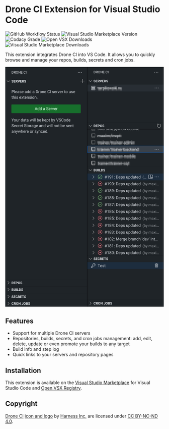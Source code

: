 # Drone CI Extension for Visual Studio Code

![GitHub Workflow Status](https://img.shields.io/github/actions/workflow/status/maximtrp/droneci-vscode-extension/main.yml)
![Visual Studio Marketplace Version](https://img.shields.io/visual-studio-marketplace/v/maximtrp.drone-ci)
![Codacy Grade](https://img.shields.io/codacy/grade/5bfec3730914417d958e8dfb3bd00f3e/main)
![Open VSX Downloads](https://img.shields.io/open-vsx/dt/maximtrp/drone-ci?label=downloads:+OpenVSX)
![Visual Studio Marketplace Downloads](https://img.shields.io/visual-studio-marketplace/d/maximtrp.drone-ci?label=downloads:+VSM)

This extension integrates Drone CI into VS Code. It allows you to quickly browse and manage your repos, builds, secrets
and cron jobs.

![Screenshot](images/screenshot-main.png)

## Features

* Support for multiple Drone CI servers
* Repositories, builds, secrets, and cron jobs management: add, edit, delete, update or even promote your builds to any target
* Build info and step log
* Quick links to your servers and repository pages

## Installation

This extension is available on the [Visual Studio Marketplace](https://marketplace.visualstudio.com/items?itemName=maximtrp.drone-ci) for Visual Studio Code and [Open VSX Registry](https://open-vsx.org/extension/maximtrp/drone-ci).

## Copyright

[Drone CI](https://www.drone.io/) [icon and logo](resources/) by [Harness Inc.](https://www.harness.io/) are licensed under [CC BY-NC-ND 4.0](https://github.com/drone/brand/blob/master/LICENSE).